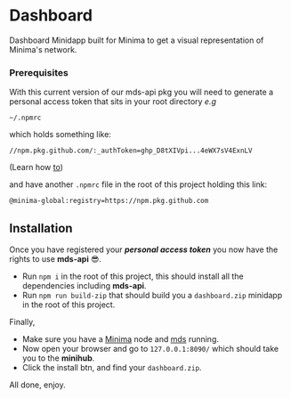 # Dashboard

Dashboard Minidapp built for Minima to get a visual representation of Minima's network.


### Prerequisites

With this current version of our mds-api pkg you will need to generate a personal access token that sits in your root directory *e.g*

`~/.npmrc`

which holds something like:

`//npm.pkg.github.com/:_authToken=ghp_D8tXIVpi...4eWX7sV4ExnLV`

(Learn how [to](https://docs.github.com/en/packages/working-with-a-github-packages-registry/working-with-the-npm-registry))

and have another  `.npmrc` file in the root of this project holding this link:

`@minima-global:registry=https://npm.pkg.github.com`

## Installation

Once you have registered your ***personal access token*** you now have the rights to use **mds-api** 😎.

- Run `npm i` in the root of this project, this should install all the dependencies including **mds-api**.
- Run `npm run build-zip` that should build you a `dashboard.zip` minidapp in the root of this project.

Finally,

- Make sure you have a [Minima](https://github.com/minima-global/Minima) node and [mds](https://github.com/minima-global/mds-core) running.
- Now open your browser and go to `127.0.0.1:8090/` which should take you to the **minihub**.
- Click the install btn, and find your `dashboard.zip`.

All done, enjoy.